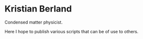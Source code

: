 # Kristian Berland

Condensed matter physicist. 

Here I hope to publish various scripts that can be of use to others. 
